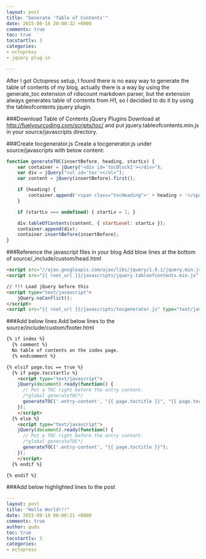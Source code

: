 ```yaml
---
layout: post
title: "Generate 'Table of Contents'"
date: 2015-09-18 20:00:32 +0000
comments: true
toc: true
tocstartlv: 3
categories:
- octopress
- jquery plug-in

---
```


After I got Octopress setup, I found there is no easy way to generate the table of contents of my blog,
actually there is a way by using the generate_toc extension of rdiscount markdown parser, but the extension
always generates table of contents from H1, so I decidied to do it by using the tableofcontents jquery plugin.

###Download Table of Contents jQuery Plugins
Download at http://fuelyourcoding.com/scripts/toc/ and put jquery.tableofcontents.min.js in your source/javascripts
directory.

<!--more-->

###Create tocgenerator.js
Create a tocgenerator.js under source/javascripts with below content:
```javascript
function generateTOC(insertBefore, heading, startLv) {
    var container = jQuery("<div id='tocBlock1'></div>");
    var div = jQuery("<ul id='toc'></ul>");
    var content = jQuery(insertBefore).first();

    if (heading) {
        container.append('<span class="tocHeading">' + heading + '</span>');
    }

    if (startLv === undefined) { startLv = 1; }

    div.tableOfContents(content, { startLevel: startLv });
    container.append(div);
    container.insertBefore(insertBefore);
}
```

###Reference the javascript files in your blog
Add blow lines at the bottom of source/_include/custom/head.html

```html
<script src="//ajax.googleapis.com/ajax/libs/jquery/1.9.1/jquery.min.js"></script>
<script src="{{ root_url }}/javascripts/jquery.tableofcontents.min.js" type="text/javascript"></script>

// !!! Load jQuery before this
<script type="text/javascript">
    jQuery.noConflict();
</script>
<script src="{{ root_url }}/javascripts/tocgenerator.js" type="text/javascript"></script>
```

###Add below lines
Add below lines to the source/include/custom/footer.html
```html
{% if index %}
  {% comment %}
  No table of contents on the index page.
  {% endcomment %}

{% elsif page.toc == true %}
  {% if page.tocstartlv %}
    <script type="text/javascript">
    jQuery(document).ready(function() {
      // Put a TOC right before the entry content.
      /*global generateTOC*/
      generateTOC('.entry-content', "{{ page.toctitle }}", "{{ page.tocstartlv }}");
    });
    </script>
  {% else %}
    <script type="text/javascript">
    jQuery(document).ready(function() {
      // Put a TOC right before the entry content.
      /*global generateTOC*/
      generateTOC('.entry-content', "{{ page.toctitle }}");
    });
    </script>
  {% endif %}

{% endif %}
```
###Add below highlighted lines to the post
```yaml mark:7,8
---
layout: post
title: "Hello World!!!"
date: 2015-09-18 06:00:21 +0000
comments: true
author: gudu
toc: true
tocstartlv: 3
categories:
- octopress
```

